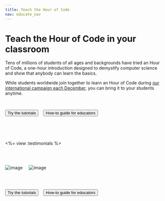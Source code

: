 ```yaml
---
title: Teach the Hour of Code
nav: educate_nav
---
```


# Teach the Hour of Code in your classroom

Tens of millions of students of all ages and backgrounds have tried an Hour of Code, a one-hour introduction designed to demystify computer science and show that anybody can learn the basics.

While students worldwide join together to learn an Hour of Code during [our international campaign each December](http://hourofcode.com/), you can bring it to your students anytime.

<br />

[<button>Try the tutorials</button>](/learn) &nbsp;&nbsp; [<button>How-to guide for educators</button>](http://hourofcode.com/resources/how-to)

<br />
<br />
<br />

<%= view :testimonials %>

<br />
<br />

![image](/images/fit-380/infographics/60-million-students.png) &nbsp;&nbsp;&nbsp;&nbsp;![image](/images/fit-380/infographics/twice-every-second.png) 

<br />
<br />

[<button>Try the tutorials</button>](/learn) &nbsp;&nbsp; [<button>How-to guide for educators</button>](http://hourofcode.com/resources/how-to)




